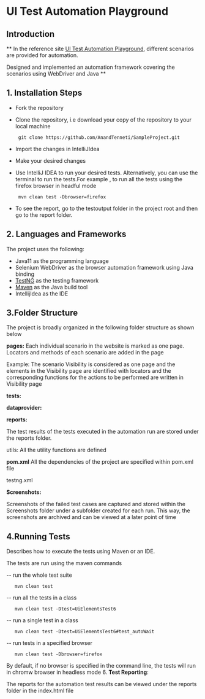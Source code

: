 <h1>UI Test Automation Playground</h1>
<h2>Introduction</h2>

**
In the reference site  <a href="http://uitestingplayground.com/">UI Test Automation 
Playground</a>, different scenarios are provided for automation. 

Designed and implemented an automation framework covering the scenarios using WebDriver and Java
**

<h2>1. Installation Steps</h2>

* Fork the repository

* Clone the repository, i.e download your copy of the repository to your local machine

       git clone https://github.com/AnandTenneti/SampleProject.git

* Import the changes in IntelliJIdea

* Make your desired changes

* Use IntelliJ IDEA to run your desired tests. Alternatively, you can use the terminal
 to run the tests.For example , to run all the tests using the firefox browser in headful mode
   
       mvn clean test -Dbrowser=firefox
   
* To see the report, go to the testoutput folder in the project root and then go to the report 
folder.


<h2>2. Languages and Frameworks</h2>
The project uses the following:
 

   * Java11 as the programming language
   * Selenium WebDriver as the browser automation framework using Java binding
   * <a href="https://testng.org/">TestNG</a> as the testing framework
   * <a href="https://maven.apache.org/">Maven</a> as the Java build tool
   * IntellijIdea as the IDE

<h2>3.Folder Structure</h2>

The project is broadly organized in the following folder structure as shown below


**pages:** 
Each individual scenario in the website is marked as one page. Locators and methods of each 
scenario are added in the page

  Example:
     The scenario Visibility is considered as one page and the elements in the 
 Visibility page are identified with locators and the corresponding functions for the actions to 
be performed are written in Visibility page

**tests:**

**dataprovider:**

**reports:**

The test results of the tests executed in the automation run are stored under the reports folder.




utils:
All the utility functions are defined

<b>pom.xml</b>
All the dependencies of the project are specified within pom.xml file

testng.xml


**Screenshots:**

Screenshots of the failed test cases are captured and stored within the Screenshots folder under 
a subfolder created for each run. This way, the screenshots are archived and can be viewed at a 
later point of time

<h2>4.Running Tests</h2> Describes how to execute the tests using Maven or an IDE.
   
The tests are run using the maven commands
   
   -- run the whole test suite
             
       mvn clean test

   -- run all the tests in a class

       mvn clean test -Dtest=UiElementsTest6 
   
   -- run a single test in a class
          
       mvn clean test -Dtest=UiElementsTest6#test_autoWait

   -- run tests in a specified browser
   
       mvn clean test -Dbrowser=firefox

   By default, if no browser is specified in the command line, the tests will run in chromw
   browser in headless mode
6. **Test Reporting**: 

   The reports for the automation test results can be viewed under the reports 
   folder in the index.html file


